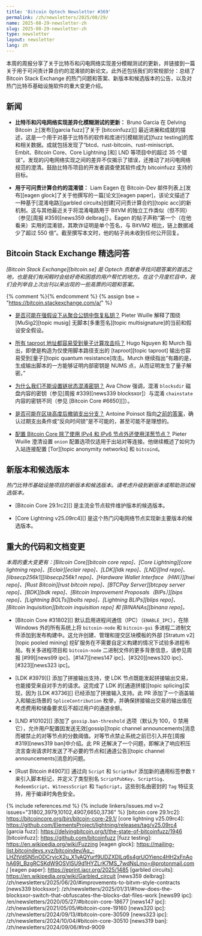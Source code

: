 ```yaml
---
title: 'Bitcoin Optech Newsletter #369'
permalink: /zh/newsletters/2025/08/29/
name: 2025-08-29-newsletter-zh
slug: 2025-08-29-newsletter-zh
type: newsletter
layout: newsletter
lang: zh
---
```

本周的周报分享了关于比特币和闪电网络实现差分模糊测试的更新，并链接到一篇关于用于可问责计算合约的混淆锁的新论文。此外还包括我们的常规部分：总结了 Bitcoin Stack Exchange 的热门问题和答案、新版本和候选版本的公告，以及对热门比特币基础设施软件的重大变更介绍。

## 新闻

- **<!--update-on-differential-fuzzing-of-bitcoin-and-ln-implementations-->比特币和闪电网络实现差异化模糊测试的更新：** Bruno Garcia 在 Delving Bitcoin 上[发布][garcia fuzz]了关于 [bitcoinfuzz][] 最近进展和成就的描述，这是一个用于对基于比特币的软件和库进行[模糊测试][fuzz testing]的库和相关数据。成就包括发现了“btcd、rust-bitcoin、rust-miniscript、Embit、Bitcoin Core、Core Lightning [和] LND 等项目中的超过 35 个错误”。发现的闪电网络实现之间的差异不仅揭示了错误，还推动了对闪电网络规范的澄清。鼓励比特币项目的开发者调查使其软件成为 bitcoinfuzz 支持的目标。

- **<!--garbled-locks-for-accountable-computing-contracts-->用于可问责计算合约的混淆锁：** Liam Eagen 在 Bitcoin-Dev 邮件列表上[发布][eagen glock]了关于他撰写的一篇[论文][eagen paper]，该论文描述了一种基于[混淆电路][garbled circuits]创建[可问责计算合约][topic acc]的新机制。这与其他最近关于将混淆电路用于 BitVM 的独立工作类似（但不同）（参见[周报 #359][news359 delbrag]）。Eagen 的帖子声称“第一个（在他看来）实用的混淆锁，其欺诈证明是单个签名，与 BitVM2 相比，链上数据减少了超过 550 倍”。截至撰写本文时，他的帖子尚未收到任何公开回复。

## Bitcoin Stack Exchange 精选问答

*[Bitcoin Stack Exchange][bitcoin.se] 是 Optech 贡献者寻找问题答案的首选之地，也是我们有闲暇时会给好奇和困惑的用户帮忙的地方。在这个月度栏目中，我们会列举自上次出刊以来出现的一些高票的问题和答案。*

{% comment %}<!-- https://bitcoin.stackexchange.com/search?tab=votes&q=created%3a1m..%20is%3aanswer -->{% endcomment %}
{% assign bse = "https://bitcoin.stackexchange.com/a/" %}

- [是否可能在强假设下从聚合公钥中恢复私钥？]({{bse}}127723)
  Pieter Wuille 解释了围绕 [MuSig2][topic musig] 无脚本[多重签名][topic multisignature]的当前和假设安全假设。

- [所有 taproot 地址都容易受到量子计算攻击吗？]({{bse}}127660)
  Hugo Nguyen 和 Murch 指出，即使是构造为仅使用脚本路径支出的 [taproot][topic taproot] 输出也容易受到[量子][topic quantum resistance]攻击。Murch 继续指出“有趣的是，生成输出脚本的一方能够证明内部密钥是 NUMS 点，从而证明发生了量子解密。”

- [为什么我们不能设置链状态混淆密钥？]({{bse}}127814)
  Ava Chow 强调，混淆 `blocksdir` 磁盘内容的密钥（参见[周报 #339][news339 blocksxor]）与混淆 `chainstate` 内容的密钥不同（参见 [Bitcoin Core #6650][]）。

- [是否可能在区块高度后撤销支出分支？]({{bse}}127683)
  Antoine Poinsot 指向[之前的答案]({{bse}}122224)，确认过期支出条件或“反向时间锁”是不可能的，甚至可能不是理想的。

- [配置 Bitcoin Core 除了使用 IPv4 和 IPv6 节点外还使用洋葱节点？]({{bse}}127727)
  Pieter Wuille 澄清设置 `onion` 配置选项仅适用于出站对等连接。他继续概述了如何为入站连接配置 [Tor][topic anonymity networks] 和 `bitcoind`。

## 新版本和候选版本

*热门比特币基础设施项目的新版本和候选版本。请考虑升级到新版本或帮助测试候选版本。*

- [Bitcoin Core 29.1rc2][] 是主流全节点软件维护版本的候选版本。

- [Core Lightning v25.09rc4][] 是这个热门闪电网络节点实现新主要版本的候选版本。

## 重大的代码和文档变更

*本周的重大变更有：[Bitcoin Core][bitcoin core repo]、[Core Lightning][core lightning repo]、[Eclair][eclair repo]、[LDK][ldk repo]、[LND][lnd repo]、[libsecp256k1][libsecp256k1 repo]、[Hardware Wallet Interface（HWI）][hwi repo]、[Rust Bitcoin][rust bitcoin repo]、[BTCPay Server][btcpay server repo]、[BDK][bdk repo]、[Bitcoin Improvement Proposals（BIPs）][bips repo]、[Lightning BOLTs][bolts repo]、[Lightning BLIPs][blips repo]、[Bitcoin Inquisition][bitcoin inquisition repo] 和 [BINANAs][binana repo]。*

- [Bitcoin Core #31802][] 默认启用进程间通信（IPC）（`ENABLE_IPC`），在除 Windows 外的所有系统上将 `bitcoin-node` 和 `bitcoin-gui` 多进程二进制文件添加到发布构建中。这允许创建、管理和提交区块模板的外部 [Stratum v2][topic pooled mining] 挖矿服务在不需要自定义构建的情况下试验多进程布局。有关多进程项目和 `bitcoin-node` 二进制文件的更多背景信息，请参见周报 [#99][news99 ipc]、[#147][news147 ipc]、[#320][news320 ipc]、[#323][news323 ipc]。

- [LDK #3979][] 添加了拼接输出支持，使 LDK 节点既能发起拼接输出交易，也能接受来自对手方的请求。这完成了 LDK 的[通道拼接][topic splicing]实现，因为 [LDK #3736][] 已经添加了拼接输入支持。此 PR 添加了一个涵盖输入和输出场景的 `SpliceContribution` 枚举，并确保拼接输出交易的输出值在考虑费用和储备要求后不超过用户的通道余额。

- [LND #10102][] 添加了 `gossip.ban-threshold` 选项（默认为 100，0 禁用它），允许用户配置因发送无效[gossip][topic channel announcements]消息而被禁止的对等节点的分数阈值。对等节点禁止系统之前已引入并在[周报 #319][news319 ban]中介绍。此 PR 还解决了一个问题，即解决了响应积压流言查询请求时发送了不必要的节点和[通道公告][topic channel announcements]消息的问题。

- [Rust Bitcoin #4907][] 通过向 `Script` 和 `ScriptBuf` 添加新的通用标签参数 `T` 来引入脚本标记，并定义了类型别名 `ScriptPubKey`、`ScriptSig`、`RedeemScript`、`WitnessScript` 和 `TapScript`，这些别名由密封的 `Tag` 特征支持，用于编译时角色安全。

{% include references.md %}
{% include linkers/issues.md v=2 issues="31802,3979,10102,4907,6650,3736" %}
[bitcoin core 29.1rc2]: https://bitcoincore.org/bin/bitcoin-core-29.1/
[core lightning v25.09rc4]: https://github.com/ElementsProject/lightning/releases/tag/v25.09rc4
[garcia fuzz]: https://delvingbitcoin.org/t/the-state-of-bitcoinfuzz/1946
[bitcoinfuzz]: https://github.com/bitcoinfuzz
[fuzz testing]: https://en.wikipedia.org/wiki/Fuzzing
[eagen glock]: https://mailing-list.bitcoindevs.xyz/bitcoindev/Aq_-LHZtVdSN5nODCryicX2u_X1yAQYurf9UDZXDILq6s4grUOYienc4HH2xFnAohA69I_BzgRCSKdW9OSVlSU9d1HYZLrK7MS_7wdNsLmo=@protonmail.com/
[eagen paper]: https://eprint.iacr.org/2025/1485
[garbled circuits]: https://en.wikipedia.org/wiki/Garbled_circuit
[news359 delbrag]: /zh/newsletters/2025/06/20/#improvements-to-bitvm-style-contracts
[news339 blocksxor]: /zh/newsletters/2025/01/31/#how-does-the-blocksxor-switch-that-obfuscates-the-blocks-dat-files-work
[news99 ipc]: /en/newsletters/2020/05/27/#bitcoin-core-18677
[news147 ipc]: /zh/newsletters/2021/05/05/#bitcoin-core-19160
[news320 ipc]: /zh/newsletters/2024/09/13/#bitcoin-core-30509
[news323 ipc]: /zh/newsletters/2024/10/04/#bitcoin-core-30510
[news319 ban]: /zh/newsletters/2024/09/06/#lnd-9009
